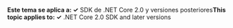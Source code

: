 <span data-ttu-id="6d3c1-101">**Este tema se aplica a: ✓** SDK de .NET Core 2.0 y versiones posteriores</span><span class="sxs-lookup"><span data-stu-id="6d3c1-101">**This topic applies to: ✓** .NET Core 2.0 SDK and later versions</span></span>